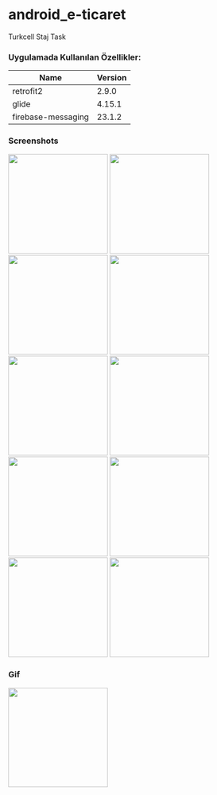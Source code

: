 # android_e-ticaret
Turkcell Staj Task
<p> 
              
### Uygulamada Kullanılan Özellikler:
                    
Name  | Version
------------- | -------------
retrofit2  | 2.9.0
glide |  4.15.1
firebase-messaging | 23.1.2

</p>

### Screenshots
<p>
<a href="https://github.com/BunyaminKiremit/android_e-ticaret/blob/main/images/1.jpeg" target="_blank">
<img src="https://github.com/BunyaminKiremit/android_e-ticaret/blob/main/images/1.jpeg" width="200" style="max-width:100%;"></a>
<a href="https://github.com/BunyaminKiremit/android_e-ticaret/blob/main/images/2.jpeg" target="_blank">
<img src="https://github.com/BunyaminKiremit/android_e-ticaret/blob/main/images/2.jpeg" width="200" style="max-width:100%;"></a>
<a href="https://github.com/BunyaminKiremit/android_e-ticaret/blob/main/images/3.jpeg" target="_blank">
<img src="https://github.com/BunyaminKiremit/android_e-ticaret/blob/main/images/3.jpeg" width="200" style="max-width:100%;"></a>
<a href="https://github.com/BunyaminKiremit/android_e-ticaret/blob/main/images/4.jpeg" target="_blank">
<img src="https://github.com/BunyaminKiremit/android_e-ticaret/blob/main/images/4.jpeg" width="200" style="max-width:100%;"></a>
<a href="https://github.com/BunyaminKiremit/android_e-ticaret/blob/main/images/5.jpeg" target="_blank">
<img src="https://github.com/BunyaminKiremit/android_e-ticaret/blob/main/images/5.jpeg" width="200" style="max-width:100%;"></a>
<a href="https://github.com/BunyaminKiremit/android_e-ticaret/blob/main/images/6.jpeg" target="_blank">
<img src="https://github.com/BunyaminKiremit/android_e-ticaret/blob/main/images/6.jpeg" width="200" style="max-width:100%;"></a>
<a href="https://github.com/BunyaminKiremit/android_e-ticaret/blob/main/images/7.jpeg" target="_blank">
<img src="https://github.com/BunyaminKiremit/android_e-ticaret/blob/main/images/7.jpeg" width="200" style="max-width:100%;"></a>
<a href="https://github.com/BunyaminKiremit/android_e-ticaret/blob/main/images/8.jpeg" target="_blank">
<img src="https://github.com/BunyaminKiremit/android_e-ticaret/blob/main/images/8.jpeg" width="200" style="max-width:100%;"></a>
<a href="https://github.com/BunyaminKiremit/android_e-ticaret/blob/main/images/9.jpeg" target="_blank">
<img src="https://github.com/BunyaminKiremit/android_e-ticaret/blob/main/images/9.jpeg" width="200" style="max-width:100%;"></a>
<a href="https://github.com/BunyaminKiremit/android_e-ticaret/blob/main/images/10.jpeg" target="_blank">
<img src="https://github.com/BunyaminKiremit/android_e-ticaret/blob/main/images/10.jpeg" width="200" style="max-width:100%;"></a>

### Gif
<p>
<a href="https://github.com/BunyaminKiremit/android_e-ticaret/blob/main/images/gif.gif" target="_blank">
<img src="https://github.com/BunyaminKiremit/android_e-ticaret/blob/main/images/gif.gif" width="200" style="max-width:100%;"></a>
